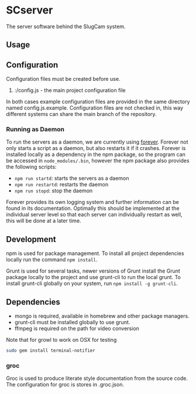 # SCserver

The server software behind the SlugCam system.

## Usage

## Configuration

Configuration files must be created before use.

1. :/config.js - the main project configuration file

In both cases example configuration files are provided in the same directory
named config.js.example. Configuration files are not checked in, this way
different systems can share the main branch of the repository.


### Running as Daemon

To run the servers as a daemon, we are currently using
[forever](https://github.com/nodejitsu/forever). Forever not only starts a
script as a daemon, but also restarts it if it crashes. Forever is installed
locally as a dependency in the npm package, so the program can be accessed in
`node_modules/.bin`, however the npm package also provides the following
scripts:

- `npm run startd`: starts the servers as a daemon
- `npm run restartd`: restarts the daemon
- `npm run stopd`: stop the daemon

Forever provides its own logging system and further information can be found in
its documentation. Optimally this should be implemented at the individual server
level so that each server can individually restart as well, this will be done at
a later time.
## Development

npm is used for package management. To install all project dependencies locally
run the command `npm install`.

Grunt is used for several tasks, newer versions of Grunt install the Grunt
package locally to the project and use grunt-cli to run the local grunt. To
install grunt-cli globally on your system, run `npm install -g grunt-cli`.

## Dependencies

- mongo is required, available in homebrew and other package managers.
- grunt-cli must be installed globally to use grunt.
- ffmpeg is required on the path for video conversion

Note that for growl to work on OSX for testing

```sh
sudo gem install terminal-notifier
```

### groc

Groc is used to produce literate style documentation from the source code.  The
configuration for groc is stores in .groc.json.

